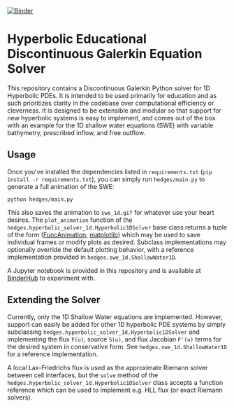 [![Binder](https://mybinder.org/badge_logo.svg)](https://mybinder.org/v2/gh/schrodingersket/hedges/HEAD?labpath=hedges%2Fmain.ipynb)

# Hyperbolic Educational Discontinuous Galerkin Equation Solver

This repository contains a Discontinuous Galerkin Python solver for 1D Hyperbolic PDEs. It is 
intended to be used primarily for education and as such prioritizes clarity in the codebase over
computational efficiency or cleverness. It is designed to be extensible and modular so that support
for new hyperbolic systems is easy to implement, and comes out of the box with an example for
the 1D shallow water equations (SWE) with variable bathymetry, prescribed inflow, and free outflow.

## Usage

Once you've installed the dependencies listed in `requirements.txt` 
(`pip install -r requirements.txt`), you can simply run `hedges/main.py` to generate a full 
animation of the SWE:

```python hedges/main.py```

This also saves the animation to `swe_1d.gif` for whatever use your heart desires. The 
`plot_animation` function of the `hedges.hyperbolic_solver_1d.Hyperbolic1DSolver` base class returns 
a tuple of the form 
([FuncAnimation](https://matplotlib.org/3.5.1/api/_as_gen/matplotlib.animation.FuncAnimation.html), 
[matplotlib](https://matplotlib.org/3.5.1/api/matplotlib_configuration_api.html#matplotlib)) which 
may be used to save individual frames or modify plots as desired. Subclass implementations may 
optionally override the default plotting behavior, with a reference implementation provided in 
`hedges.swe_1d.ShallowWater1D`.

A Jupyter notebook is provided in this repository and is available at 
[BinderHub](https://mybinder.org/v2/gh/schrodingersket/dg/HEAD?labpath=src%2Fmain.ipynb) to experiment with.

## Extending the Solver

Currently, only the 1D Shallow Water equations are implemented. However, support can easily be added
for other 1D hyperbolic PDE systems by simply subclassing `hedges.hyperbolic_solver_1d.Hyperbolic1DSolver`
and implementing the flux `F(u)`, source `S(u)`, and flux Jacobian `F'(u)` terms for the desired 
system in conservative form. See `hedges.swe_1d.ShallowWater1D` for a reference implementation.

A local Lax-Friedrichs flux is used as the approximate Riemann solver between cell 
interfaces, but the `solve` method of the `hedges.hyperbolic_solver_1d.Hyperbolic1DSolver` class accepts
a function reference which can be used to implement e.g. HLL flux (or exact Riemann solvers).
